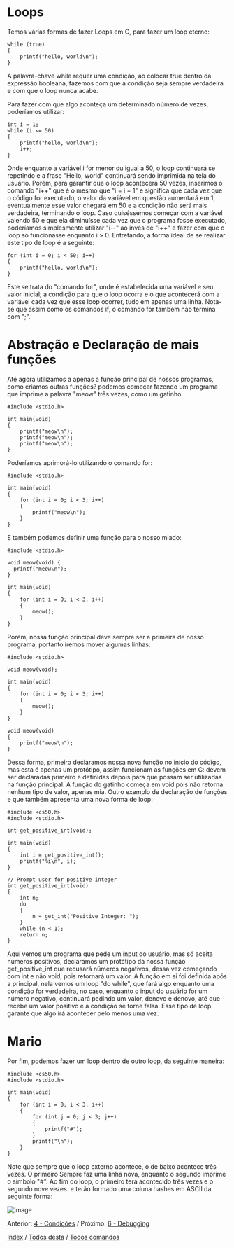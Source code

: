 # Loops

Temos várias formas de fazer Loops em C, para fazer um loop eterno:
```
while (true)
{
    printf("hello, world\n");
}
```
A palavra-chave while requer uma condição, ao colocar true dentro da expressão booleana, fazemos com que a condição seja sempre verdadeira e com que o loop nunca acabe.

Para fazer com que algo aconteça um determinado número de vezes, poderíamos utilizar:
```
int i = 1;
while (i <= 50)
{
    printf("hello, world\n");
    i++;
}
```
Onde enquanto a variável i for menor ou igual a 50, o loop continuará se repetindo e a frase "Hello, world" continuará sendo imprimida na tela do usuário. Porém, para garantir que o loop acontecerá 50 vezes, inserimos o comando "i++" que é o mesmo que "i = i + 1" e significa que cada vez que o código for executado, o valor da variável em questão aumentará em 1, eventualmente esse valor chegará em 50 e a condição não será mais verdadeira, terminando o loop. Caso quiséssemos começar com a variável valendo 50 e que ela diminuísse cada vez que o programa fosse executado, poderíamos simplesmente utilizar "i--" ao invés de "i++" e fazer com que o loop só funcionasse enquanto i > 0.
Entretando, a forma ideal de se realizar este tipo de loop é a seguinte:
```
for (int i = 0; i < 50; i++)
{
    printf("hello, world\n");
}
```
Este se trata do "comando for", onde é estabelecida uma variável e seu valor inicial; a condição para que o loop ocorra e o que acontecerá com a variável cada vez que esse loop ocorrer, tudo em apenas uma linha. Nota-se que assim como os comandos if, o comando for também não termina com ";".

# Abstração e Declaração de mais funções

Até agora utilizamos a apenas a função principal de nossos programas, como criamos outras funções? podemos começar fazendo um programa que imprime a palavra "meow" três vezes, como um gatinho.
```
#include <stdio.h>

int main(void)
{
    printf("meow\n");
    printf("meow\n");
    printf("meow\n");
}
```
Poderíamos aprimorá-lo utilizando o comando for:
```
#include <stdio.h>

int main(void)
{
    for (int i = 0; i < 3; i++)
    {
        printf("meow\n");
    }
}
```
E também podemos definir uma função para o nosso miado:
```
#include <stdio.h>

void meow(void) {
  printf("meow\n");
}

int main(void)
{
    for (int i = 0; i < 3; i++)
    {
        meow();
    }
}
```
Porém, nossa função principal deve sempre ser a primeira de nosso programa, portanto iremos mover algumas linhas:
```
#include <stdio.h>

void meow(void);

int main(void)
{
    for (int i = 0; i < 3; i++)
    {
        meow();
    }
}

void meow(void)
{
    printf("meow\n");
}
```
Dessa forma, primeiro declaramos nossa nova função no início do código, mas esta é apenas um protótipo, assim funcionam as funções em C: devem ser declaradas primeiro e definidas depois para que possam ser utilizadas na função principal. A função do gatinho começa em void pois não retorna nenhum tipo de valor, apenas mia. Outro exemplo de declaração de funções e que também apresenta uma nova forma de loop:
```
#include <cs50.h>
#include <stdio.h>

int get_positive_int(void);

int main(void)
{
    int i = get_positive_int();
    printf("%i\n", i);
}

// Prompt user for positive integer
int get_positive_int(void)
{
    int n;
    do
    {
        n = get_int("Positive Integer: ");
    }
    while (n < 1);
    return n;
}
```
Aqui vemos um programa que pede um input do usuário, mas só aceita números positivos, declaramos um protótipo da nossa função get_positive_int que recusará números negativos, dessa vez começando com int e não void, pois retornará um valor. A função em si foi definida após a principal, nela vemos um loop "do while", que fará algo enquanto uma condição for verdadeira, no caso, enquanto o input do usuário for um número negativo, continuará pedindo um valor, denovo e denovo, até que recebe um valor positivo e a condição se torne falsa. Esse tipo de loop garante que algo irá acontecer pelo menos uma vez.

# Mario

Por fim, podemos fazer um loop dentro de outro loop, da seguinte maneira:
```
#include <cs50.h>
#include <stdio.h>

int main(void)
{
    for (int i = 0; i < 3; i++)
    {
        for (int j = 0; j < 3; j++)
        {
            printf("#");
        }
        printf("\n");
    }
}
```
Note que sempre que o loop externo acontece, o de baixo acontece três vezes. O primeiro Sempre faz uma linha nova, enquanto o segundo imprime o símbolo "#". Ao fim do loop, o primeiro terá acontecido três vezes e o segundo nove vezes. e terão formado uma coluna hashes em ASCII da seguinte forma:

![image](https://user-images.githubusercontent.com/93105584/139908281-60cabd4e-ef25-4cbe-8334-65cdbf22946b.png)


Anterior: [4 - Condições](https://github.com/diegoenriquecardoso/c-language-in-cs50/blob/main/content/condicoes.md) / Próximo: [6 - Debugging]()

[Index]() / [Todos desta]() / [Todos comandos]()
